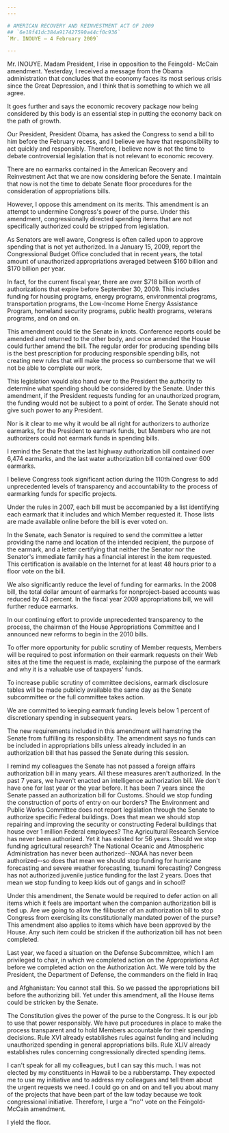 ```yaml
---
---

# AMERICAN RECOVERY AND REINVESTMENT ACT OF 2009
## `6e18f41dc384a917427590a44cf0c936`
`Mr. INOUYE — 4 February 2009`

---
```



Mr. INOUYE. Madam President, I rise in opposition to the Feingold-
McCain amendment. Yesterday, I received a message from the Obama 
administration that concludes that the economy faces its most serious 
crisis since the Great Depression, and I think that is something to 
which we all agree.

It goes further and says the economic recovery package now being 
considered by this body is an essential step in putting the economy 
back on the path of growth.

Our President, President Obama, has asked the Congress to send a bill 
to him before the February recess, and I believe we have that 
responsibility to act quickly and responsibly. Therefore, I believe now 
is not the time to debate controversial legislation that is not 
relevant to economic recovery.

There are no earmarks contained in the American Recovery and 
Reinvestment Act that we are now considering before the Senate. I 
maintain that now is not the time to debate Senate floor procedures for 
the consideration of appropriations bills.

However, I oppose this amendment on its merits. This amendment is an 
attempt to undermine Congress's power of the purse. Under this 
amendment, congressionally directed spending items that are not 
specifically authorized could be stripped from legislation.

As Senators are well aware, Congress is often called upon to approve 
spending that is not yet authorized. In a January 15, 2009, report the 
Congressional Budget Office concluded that in recent years, the total 
amount of unauthorized appropriations averaged between $160 billion and 
$170 billion per year.


In fact, for the current fiscal year, there are over $718 billion 
worth of authorizations that expire before September 30, 2009. This 
includes funding for housing programs, energy programs, environmental 
programs, transportation programs, the Low-Income Home Energy 
Assistance Program, homeland security programs, public health programs, 
veterans programs, and on and on.

This amendment could tie the Senate in knots. Conference reports 
could be amended and returned to the other body, and once amended the 
House could further amend the bill. The regular order for producing 
spending bills is the best prescription for producing responsible 
spending bills, not creating new rules that will make the process so 
cumbersome that we will not be able to complete our work.

This legislation would also hand over to the President the authority 
to determine what spending should be considered by the Senate. Under 
this amendment, if the President requests funding for an unauthorized 
program, the funding would not be subject to a point of order. The 
Senate should not give such power to any President.

Nor is it clear to me why it would be all right for authorizers to 
authorize earmarks, for the President to earmark funds, but Members who 
are not authorizers could not earmark funds in spending bills.

I remind the Senate that the last highway authorization bill 
contained over 6,474 earmarks, and the last water authorization bill 
contained over 600 earmarks.

I believe Congress took significant action during the 110th Congress 
to add unprecedented levels of transparency and accountability to the 
process of earmarking funds for specific projects.

Under the rules in 2007, each bill must be accompanied by a list 
identifying each earmark that it includes and which Member requested 
it. Those lists are made available online before the bill is ever voted 
on.

In the Senate, each Senator is required to send the committee a 
letter providing the name and location of the intended recipient, the 
purpose of the earmark, and a letter certifying that neither the 
Senator nor the Senator's immediate family has a financial interest in 
the item requested. This certification is available on the Internet for 
at least 48 hours prior to a floor vote on the bill.

We also significantly reduce the level of funding for earmarks. In 
the 2008 bill, the total dollar amount of earmarks for nonproject-based 
accounts was reduced by 43 percent. In the fiscal year 2009 
appropriations bill, we will further reduce earmarks.

In our continuing effort to provide unprecedented transparency to the 
process, the chairman of the House Appropriations Committee and I 
announced new reforms to begin in the 2010 bills.

To offer more opportunity for public scrutiny of Member requests, 
Members will be required to post information on their earmark requests 
on their Web sites at the time the request is made, explaining the 
purpose of the earmark and why it is a valuable use of taxpayers' 
funds.

To increase public scrutiny of committee decisions, earmark 
disclosure tables will be made publicly available the same day as the 
Senate subcommittee or the full committee takes action.

We are committed to keeping earmark funding levels below 1 percent of 
discretionary spending in subsequent years.

The new requirements included in this amendment will hamstring the 
Senate from fulfilling its responsibility. The amendment says no funds 
can be included in appropriations bills unless already included in an 
authorization bill that has passed the Senate during this session.

I remind my colleagues the Senate has not passed a foreign affairs 
authorization bill in many years. All these measures aren't authorized. 
In the past 7 years, we haven't enacted an intelligence authorization 
bill. We don't have one for last year or the year before. It has been 7 
years since the Senate passed an authorization bill for Customs. Should 
we stop funding the construction of ports of entry on our borders? The 
Environment and Public Works Committee does not report legislation 
through the Senate to authorize specific Federal buildings. Does that 
mean we should stop repairing and improving the security or 
constructing Federal buildings that house over 1 million Federal 
employees? The Agricultural Research Service has never been authorized. 
Yet it has existed for 56 years. Should we stop funding agricultural 
research? The National Oceanic and Atmospheric Administration has never 
been authorized--NOAA has never been authorized--so does that mean we 
should stop funding for hurricane forecasting and severe weather 
forecasting, tsunami forecasting? Congress has not authorized juvenile 
justice funding for the last 2 years. Does that mean we stop funding to 
keep kids out of gangs and in school?


Under this amendment, the Senate would be required to defer action on 
all items which it feels are important when the companion authorization 
bill is tied up. Are we going to allow the filibuster of an 
authorization bill to stop Congress from exercising its 
constitutionally mandated power of the purse? This amendment also 
applies to items which have been approved by the House. Any such item 
could be stricken if the authorization bill has not been completed.

Last year, we faced a situation on the Defense Subcommittee, which I 
am privileged to chair, in which we completed action on the 
Appropriations Act before we completed action on the Authorization Act. 
We were told by the President, the Department of Defense, the 
commanders on the field in Iraq


and Afghanistan: You cannot stall this. So we passed the appropriations 
bill before the authorizing bill. Yet under this amendment, all the 
House items could be stricken by the Senate.

The Constitution gives the power of the purse to the Congress. It is 
our job to use that power responsibly. We have put procedures in place 
to make the process transparent and to hold Members accountable for 
their spending decisions. Rule XVI already establishes rules against 
funding and including unauthorized spending in general appropriations 
bills. Rule XLIV already establishes rules concerning congressionally 
directed spending items.

I can't speak for all my colleagues, but I can say this much. I was 
not elected by my constituents in Hawaii to be a rubberstamp. They 
expected me to use my initiative and to address my colleagues and tell 
them about the urgent requests we need. I could go on and on and tell 
you about many of the projects that have been part of the law today 
because we took congressional initiative. Therefore, I urge a ''no'' 
vote on the Feingold-McCain amendment.

I yield the floor.